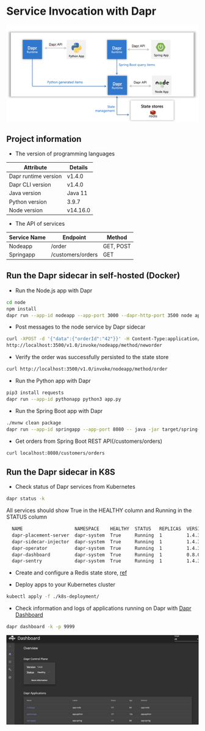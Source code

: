 # Service Invocation with Dapr 

![](./image/system-architecture.png)

## Project information

- The version of programming languages

| Attribute                   | Details |
|-----------------------------|---------|
| Dapr runtime version        | v1.4.0  |
| Dapr CLI version            | v1.4.0  |
| Java version                | Java 11 |
| Python version              | 3.9.7   |
| Node version                | v14.16.0   |

- The API of services

| Service Name                   | Endpoint | Method |
|-----------------------------|---------|---------|
| Nodeapp                     | /order  | GET, POST|
| Springapp            | /customers/orders | GET|

## Run the Dapr sidecar in self-hosted (Docker)
- Run the Node.js app with Dapr
```bash
cd node
npm install
dapr run --app-id nodeapp --app-port 3000 --dapr-http-port 3500 node app.js
```

- Post messages to the node service by Dapr sidecar
```bash
curl -XPOST -d '{"data":{"orderId":"42"}}' -H Content-Type:application/json \
http://localhost:3500/v1.0/invoke/nodeapp/method/neworder
```

- Verify the order was successfully persisted to the state store
```bash
curl http://localhost:3500/v1.0/invoke/nodeapp/method/order
```

- Run the Python app with Dapr
```bash
pip3 install requests
dapr run --app-id pythonapp python3 app.py
```

- Run the Spring Boot app with Dapr
```bash
./mvnw clean package
dapr run --app-id springapp --app-port 8080 -- java -jar target/spring-dapr-0.0.1.jar
```
- Get orders from Spring Boot REST API(/customers/orders)
```bash
curl localhost:8080/customers/orders
```

## Run the Dapr sidecar in K8S
- Check status of Dapr services from Kubernetes
```bash
dapr status -k
```

All services should show True in the HEALTHY column and Running in the STATUS column
```bash
  NAME                   NAMESPACE    HEALTHY  STATUS   REPLICAS  VERSION  AGE  CREATED
  dapr-placement-server  dapr-system  True     Running  1         1.4.3    14d  2021-10-20 10:08.14
  dapr-sidecar-injector  dapr-system  True     Running  1         1.4.3    14d  2021-10-20 10:08.14
  dapr-operator          dapr-system  True     Running  1         1.4.3    14d  2021-10-20 10:08.14
  dapr-dashboard         dapr-system  True     Running  1         0.8.0    14d  2021-10-20 10:08.14
  dapr-sentry            dapr-system  True     Running  1         1.4.3    14d  2021-10-20 10:08.14
 ```
 
- Create and configure a Redis state store, [ref](https://docs.dapr.io/getting-started/configure-state-pubsub/)

- Deploy apps to your Kubernetes cluster
```bash
kubectl apply -f ./k8s-deployment/
```

- Check information and logs of applications running on Dapr with [Dapr Dashboard](https://docs.dapr.io/reference/cli/dapr-dashboard/)
```bash
dapr dashboard -k -p 9999
```
![](./image/k8s-dashboard.png)
